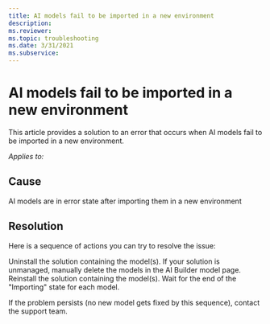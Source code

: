 ```yaml
---
title: AI models fail to be imported in a new environment
description: 
ms.reviewer: 
ms.topic: troubleshooting
ms.date: 3/31/2021
ms.subservice: 
---
```


# AI models fail to be imported in a new environment

This article provides a solution to an error that occurs when AI models fail to be imported in a new environment.

_Applies to:_ &nbsp; 



## Cause

AI models are in error state after importing them in a new environment


## Resolution

Here is a sequence of actions you can try to resolve the issue:

Uninstall the solution containing the model(s).
If your solution is unmanaged, manually delete the models in the AI Builder model page.
Reinstall the solution containing the model(s).
Wait for the end of the "Importing" state for each model.

If the problem persists (no new model gets fixed by this sequence), contact the support team.

